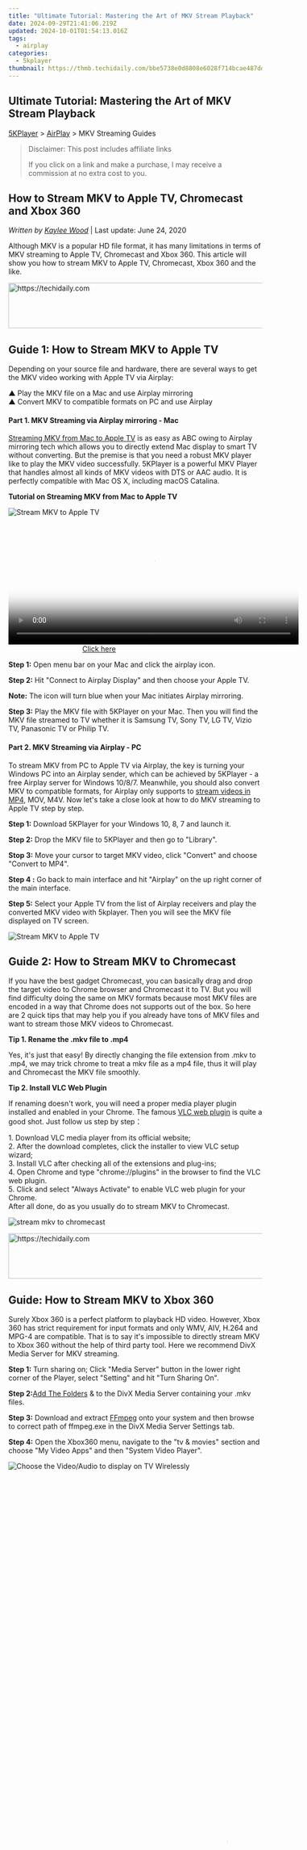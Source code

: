 ```yaml
---
title: "Ultimate Tutorial: Mastering the Art of MKV Stream Playback"
date: 2024-09-29T21:41:06.219Z
updated: 2024-10-01T01:54:13.016Z
tags:
  - airplay
categories:
  - 5kplayer
thumbnail: https://thmb.techidaily.com/bbe5738e0d8808e6028f714bcae487dd6fc59c5258568d2db4f80369dfe5ae67.jpg
---
```


## Ultimate Tutorial: Mastering the Art of MKV Stream Playback

[5KPlayer](https://tools.techidaily.com/5kplayer/products/) \> [AirPlay](https://tools.techidaily.com/5kplayer/airplay/) \> MKV Streaming Guides

>  Disclaimer: This post includes affiliate links
>
>  If you click on a link and make a purchase, I may receive a commission at no extra cost to you.
>

## How to Stream MKV to Apple TV, Chromecast and Xbox 360

 _Written by [Kaylee Wood](https://www.quora.com/profile/Amanda-Hu-21)_ | Last update: June 24, 2020

Although MKV is a popular HD file format, it has many limitations in terms of MKV streaming to Apple TV, Chromecast and Xbox 360\. This article will show you how to stream MKV to Apple TV, Chromecast, Xbox 360 and the like.

<!-- affiliate ads begin -->
<a href="https://appsumo.8odi.net/c/5597632/2130891/7443" target="_top" id="2130891">
  <img src="//a.impactradius-go.com/display-ad/7443-2130891" border="0" alt="https://techidaily.com" width="728" height="90"/>
</a>
<img height="0" width="0" src="https://appsumo.8odi.net/i/5597632/2130891/7443" style="position:absolute;visibility:hidden;" border="0" />
<!-- affiliate ads end -->

## Guide 1: How to Stream MKV to Apple TV

Depending on your source file and hardware, there are several ways to get the MKV video working with Apple TV via Airplay:

▲ Play the MKV file on a Mac and use Airplay mirroring  
 ▲ Convert MKV to compatible formats on PC and use Airplay

####   **Part 1\. MKV Streaming via Airplay mirroring - Mac**

[Streaming MKV from Mac to Apple TV](https://tools.techidaily.com/5kplayer/airplay/) is as easy as ABC owing to Airplay mirroring tech which allows you to directly extend Mac display to smart TV without converting. But the premise is that you need a robust MKV player like to play the MKV video successfully. 5KPlayer is a powerful MKV Player that handles almost all kinds of MKV videos with DTS or AAC audio. It is perfectly compatible with Mac OS X, including macOS Catalina.

**Tutorial on Streaming MKV from Mac to Apple TV**

![Stream MKV to Apple TV](https://www.5kplayer.com/airplay/img/5kplayer-dlna-samsung-tv.png) 

<!-- affiliate ads begin -->
<span id="1983472">
					<video width="576" height="240" style="cursor:pointer"
           poster="//a.impactradius-go.com/display-clicktoplayimage/1983472.png"
           onclick="if(!this.playClicked){this.play();this.setAttribute('controls',true);this.playClicked=true;}">
	   <source src="//a.impactradius-go.com/display-ad/22993-1983472">
	   <img src="//a.impactradius-go.com/display-clicktoplayimage/1983472.png" style="border: none; height: 100%; width: 100%; object-fit: contain">
	</video>
	<div style="width:360px;text-align:center"><a href="javascript:window.open(decodeURIComponent('https%3A%2F%2Fhomestyler.sjv.io%2Fc%2F5597632%2F1983472%2F22993'), '_blank');void(0);">Click here</a></div>
</span>
<img height="0" width="0" src="https://imp.pxf.io/i/5597632/1983472/22993" style="position:absolute;visibility:hidden;" border="0" />
<!-- affiliate ads end -->

**Step 1:** Open menu bar on your Mac and click the airplay icon.

**Step 2:** Hit "Connect to Airplay Display" and then choose your Apple TV.

**Note:** The icon will turn blue when your Mac initiates Airplay mirroring.

**Step 3:** Play the MKV file with 5KPlayer on your Mac. Then you will find the MKV file streamed to TV whether it is Samsung TV, Sony TV, LG TV, Vizio TV, Panasonic TV or Philip TV.

#### **Part 2\. MKV Streaming via Airplay - PC**

To stream MKV from PC to Apple TV via Airplay, the key is turning your Windows PC into an Airplay sender, which can be achieved by 5KPlayer - a free Airplay server for Windows 10/8/7\. Meanwhile, you should also convert MKV to compatible formats, for Airplay only supports to [stream videos in MP4](https://tools.techidaily.com/5kplayer/airplay/), MOV, M4V. Now let's take a close look at how to do MKV streaming to Apple TV step by step.

**Step 1:** Download 5KPlayer for your Windows 10, 8, 7 and launch it. 

**Step 2:** Drop the MKV file to 5KPlayer and then go to "Library". 

**Stop 3:** Move your cursor to target MKV video, click "Convert" and choose "Convert to MP4".

**Step 4 :** Go back to main interface and hit "Airplay" on the up right corner of the main interface.

**Step 5:** Select your Apple TV from the list of Airplay receivers and play the converted MKV video with 5kplayer. Then you will see the MKV file displayed on TV screen.

![Stream MKV to Apple TV](https://www.5kplayer.com/airplay/img/5k-airplay-xsy-airplay-with-win10-15021501.jpg) 

## Guide 2: How to Stream MKV to Chromecast

If you have the best gadget Chromecast, you can basically drag and drop the target video to Chrome browser and Chromecast it to TV. But you will find difficulty doing the same on MKV formats because most MKV files are encoded in a way that Chrome does not supports out of the box. So here are 2 quick tips that may help you if you already have tons of MKV files and want to stream those MKV videos to Chromecast. 

**Tip 1\. Rename the .mkv file to .mp4** 

Yes, it's just that easy! By directly changing the file extension from .mkv to .mp4, we may trick chrome to treat a mkv file as a mp4 file, thus it will play and Chromecast the MKV file smoothly. 

**Tip 2\. Install VLC Web Plugin**

If renaming doesn't work, you will need a proper media player plugin installed and enabled in your Chrome. The famous [VLC web plugin](https://tools.techidaily.com/5kplayer/video-music-player/) is quite a good shot. Just follow us step by step：

1\. Download VLC media player from its official website;  
 2\. After the download completes, click the installer to view VLC setup wizard;  
 3\. Install VLC after checking all of the extensions and plug-ins;  
 4\. Open Chrome and type "chrome://plugins" in the browser to find the VLC web plugin.  
 5\. Click and select "Always Activate" to enable VLC web plugin for your Chrome.  
 After all done, do as you usually do to stream MKV to Chromecast.

![stream mkv to chromecast](https://www.5kplayer.com/airplay/img/chromecast-mkv-606.jpg) 

<!-- affiliate ads begin -->
<a href="https://aligracehair.sjv.io/c/5597632/2115951/19272" target="_top" id="2115951">
  <img src="//a.impactradius-go.com/display-ad/19272-2115951" border="0" alt="https://techidaily.com" width="728" height="90"/>
</a>
<img height="0" width="0" src="https://aligracehair.sjv.io/i/5597632/2115951/19272" style="position:absolute;visibility:hidden;" border="0" />
<!-- affiliate ads end -->

## Guide: How to Stream MKV to Xbox 360

Surely Xbox 360 is a perfect platform to playback HD video. However, Xbox 360 has strict requirement for input formats and only WMV, AIV, H.264 and MPG-4 are compatible. That is to say it's impossible to directly stream MKV to Xbox 360 without the help of third party tool. Here we recommend DivX Media Server for MKV streaming. 

**Step 1:** Turn sharing on; Click "Media Server" button in the lower right corner of the Player, select "Setting" and hit "Turn Sharing On".

**Step 2:**[Add The Folders](http://divx.force.com/apex/Show%5FDivxB2C%5FArticle?id=kA1400000004NAi&language=en%5FUS&url=How-do-I-specify-what-folder-is-shared-in-the-DivX-Player-Media-Server) & to the DivX Media Server containing your .mkv files.

**Step 3:** Download and extract [FFmpeg](http://www.ffmpeg.org/download.html) onto your system and then browse to correct path of ffmpeg.exe in the DivX Media Server Settings tab.

**Step 4:** Open the Xbox360 menu, navigate to the "tv & movies" section and choose "My Video Apps" and then "System Video Player".

![Choose the Video/Audio to display on TV Wirelessly](https://www.5kplayer.com/airplay/img/5k-airplay-airplay-with-win10-xsy-15021502.jpg) 

<!-- affiliate ads begin -->
<span id="1424527">
					<video width="864" height="1536" style="cursor:pointer"
           poster="//a.impactradius-go.com/display-clicktoplayimage/1424527.png"
           onclick="if(!this.playClicked){this.play();this.setAttribute('controls',true);this.playClicked=true;}">
	   <source src="//a.impactradius-go.com/display-ad/16446-1424527">
	   <img src="//a.impactradius-go.com/display-clicktoplayimage/1424527.png" style="border: none; height: 100%; width: 100%; object-fit: contain">
	</video>
	<div style="width:540px;text-align:center"><a href="javascript:window.open(decodeURIComponent('https%3A%2F%2Flaganoo.pxf.io%2Fc%2F5597632%2F1424527%2F16446'), '_blank');void(0);">Click here</a></div>
</span>
<img height="0" width="0" src="https://imp.pxf.io/i/5597632/1424527/16446" style="position:absolute;visibility:hidden;" border="0" />
<!-- affiliate ads end -->

**Step 5:** Click on "your computer's name: DivX Media Server" and then navigate to the MKV file, select it and Click Play. 

Now the DivX Media Server will send the MKV file to Xbox 360, allowing the MKV streams to be played by Xbox 360.

<ins class="adsbygoogle"
     style="display:block"
     data-ad-format="autorelaxed"
     data-ad-client="ca-pub-7571918770474297"
     data-ad-slot="1223367746"></ins>

<ins class="adsbygoogle"
     style="display:block"
     data-ad-client="ca-pub-7571918770474297"
     data-ad-slot="8358498916"
     data-ad-format="auto"
     data-full-width-responsive="true"></ins>

<span class="atpl-alsoreadstyle">Also read:</span>
<div><ul>
<li><a href="https://article-helps.techidaily.com/new-2024-approved-capturing-adventures-in-high-definition-with-intova-x/"><u>[New] 2024 Approved Capturing Adventures in High Definition With Intova X</u></a></li>
<li><a href="https://facebook-video-share.techidaily.com/new-crafting-content-step-by-step-guide-to-youtube-video-editing-for-2024/"><u>[New] Crafting Content Step by Step Guide to YouTube Video Editing for 2024</u></a></li>
<li><a href="https://facebook-videos.techidaily.com/new-innovative-advertising-on-fb-unlocking-your-brands-potential/"><u>[New] Innovative Advertising on FB Unlocking Your Brand's Potential</u></a></li>
<li><a href="https://media-tips.techidaily.com/a-comprehensive-guide-to-unveiling-key-disparities-4k-resolution-vs-1080p-high-definition/"><u>A Comprehensive Guide to Unveiling Key Disparities - 4K Resolution vs 1080P High Definition</u></a></li>
<li><a href="https://media-tips.techidaily.com/all-in-one-wlmp-audio-converter-for-mp3-seamless-playback-across-devices/"><u>All-in-One WLMP Audio Converter for MP3 - Seamless Playback Across Devices</u></a></li>
<li><a href="https://win-amazing.techidaily.com/get-your-focusrite-scarlett-2i4-drivers-installed-for-optimal-performance-on-windows-systems/"><u>Get Your Focusrite Scarlett 2I4 Drivers Installed for Optimal Performance on Windows Systems</u></a></li>
<li><a href="https://media-tips.techidaily.com/how-to-effortlessly-convert-mp4-videos-into-mov-format-on-your-mac/"><u>How to Effortlessly Convert MP4 Videos Into MOV Format on Your Mac</u></a></li>
<li><a href="https://discover-deluxe.techidaily.com/how-to-save-yahoo-screen-shows-and-autvyahoo-series-from-your-computer/"><u>How to Save Yahoo Screen Shows and au.tv.yahoo Series From Your Computer</u></a></li>
<li><a href="https://android-pokemon-go.techidaily.com/how-to-use-pokemon-go-joystick-on-zte-axon-40-lite-drfone-by-drfone-virtual-android/"><u>How to use Pokemon Go Joystick on ZTE Axon 40 Lite? | Dr.fone</u></a></li>
<li><a href="https://location-social.techidaily.com/in-2024-does-samsung-galaxy-a24-have-find-my-friends-drfone-by-drfone-virtual-android/"><u>In 2024, Does Samsung Galaxy A24 Have Find My Friends? | Dr.fone</u></a></li>
<li><a href="https://media-tips.techidaily.com/newest-mac-compatible-xbox-game-trailers-transcoding-tool/"><u>Newest Mac Compatible Xbox Game Trailers Transcoding Tool</u></a></li>
<li><a href="https://media-tips.techidaily.com/step-by-step-guide-transforming-flv-videos-to-high-quality-wav-audio/"><u>Step-by-Step Guide: Transforming FLV Videos to High-Quality WAV Audio</u></a></li>
<li><a href="https://media-tips.techidaily.com/top-techniques-transforming-your-flv-files-into-mp4-format-via-web-or-desktop-applications/"><u>Top Techniques: Transforming Your FLV Files Into MP4 Format Via Web or Desktop Applications</u></a></li>
<li><a href="https://media-tips.techidaily.com/ultimate-ranking-top-5-elite-ipod-video-converter-apps-reviewed/"><u>Ultimate Ranking: Top 5 Elite iPod Video Converter Apps Reviewed</u></a></li>
<li><a href="https://screen-capture.techidaily.com/virtual-captures-unlocked/"><u>Virtual Captures Unlocked</u></a></li>
</ul></div>

